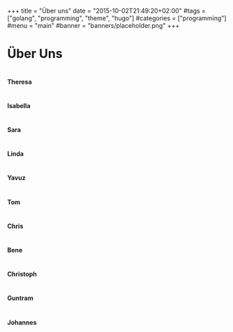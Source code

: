 +++
title = "Über uns"
date = "2015-10-02T21:49:20+02:00"
#tags = ["golang", "programming", "theme", "hugo"]
#categories = ["programming"]
#menu = "main"
#banner = "banners/placeholder.png"
+++

# Über Uns

<div class="row">
	<div class="card-deck-wrapper">
		<div class="card-deck">
			<div class="card">
				<img class="card-image-top" data-src="//placehold.it/150x150" />
				<div class="card-block">
					<h4 class="card-title">Theresa</h4>
				</div>
			</div>
			<div class="card">
				<img class="card-image-top" data-src="//placehold.it/150x150" />
				<div class="card-block">
					<h4 class="card-title">Isabella</h4>
				</div>
			</div>
			<div class="card">
				<img class="card-image-top" data-src="//placehold.it/150x150" />
				<div class="card-block">
					<h4 class="card-title">Sara</h4>
				</div>
			</div>
			<div class="card">
				<img class="card-image-top" data-src="//placehold.it/150x150" />
				<div class="card-block">
					<h4 class="card-title">Linda</h4>
				</div>
			</div>
			<div class="card">
				<img class="card-image-top" data-src="//placehold.it/150x150" />
				<div class="card-block">
					<h4 class="card-title">Yavuz</h4>
				</div>
			</div>
			<div class="card">
				<img class="card-image-top" data-src="//placehold.it/150x150" />
				<div class="card-block">
					<h4 class="card-title">Tom</h4>
				</div>
			</div>
			<div class="card">
				<img class="card-image-top" data-src="//placehold.it/150x150" />
				<div class="card-block">
					<h4 class="card-title">Chris</h4>
				</div>
			</div>
			<div class="card">
				<img class="card-image-top" data-src="//placehold.it/150x150" />
				<div class="card-block">
					<h4 class="card-title">Bene</h4>
				</div>
			</div>
			<div class="card">
				<img class="card-image-top" data-src="//placehold.it/150x150" />
				<div class="card-block">
					<h4 class="card-title">Christoph</h4>
				</div>
			</div>
			<div class="card">
				<img class="card-image-top" data-src="//placehold.it/150x150" />
				<div class="card-block">
					<h4 class="card-title">Guntram</h4>
				</div>
			</div>
			<div class="card">
				<img class="card-image-top" data-src="//placehold.it/150x150" />
				<div class="card-block">
					<h4 class="card-title">Johannes</h4>
				</div>
			</div>
		</div>
	</div>
</div>